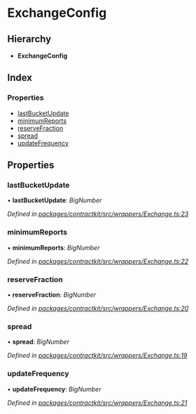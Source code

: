 # ExchangeConfig

## Hierarchy

* **ExchangeConfig**

## Index

### Properties

* [lastBucketUpdate](../interfaces/_wrappers_exchange_.exchangeconfig.md#lastbucketupdate)
* [minimumReports](../interfaces/_wrappers_exchange_.exchangeconfig.md#minimumreports)
* [reserveFraction](../interfaces/_wrappers_exchange_.exchangeconfig.md#reservefraction)
* [spread](../interfaces/_wrappers_exchange_.exchangeconfig.md#spread)
* [updateFrequency](../interfaces/_wrappers_exchange_.exchangeconfig.md#updatefrequency)

## Properties

### lastBucketUpdate

• **lastBucketUpdate**: _BigNumber_

_Defined in_ [_packages/contractkit/src/wrappers/Exchange.ts:23_](https://github.com/celo-org/celo-monorepo/blob/master/packages/contractkit/src/wrappers/Exchange.ts#L23)

### minimumReports

• **minimumReports**: _BigNumber_

_Defined in_ [_packages/contractkit/src/wrappers/Exchange.ts:22_](https://github.com/celo-org/celo-monorepo/blob/master/packages/contractkit/src/wrappers/Exchange.ts#L22)

### reserveFraction

• **reserveFraction**: _BigNumber_

_Defined in_ [_packages/contractkit/src/wrappers/Exchange.ts:20_](https://github.com/celo-org/celo-monorepo/blob/master/packages/contractkit/src/wrappers/Exchange.ts#L20)

### spread

• **spread**: _BigNumber_

_Defined in_ [_packages/contractkit/src/wrappers/Exchange.ts:19_](https://github.com/celo-org/celo-monorepo/blob/master/packages/contractkit/src/wrappers/Exchange.ts#L19)

### updateFrequency

• **updateFrequency**: _BigNumber_

_Defined in_ [_packages/contractkit/src/wrappers/Exchange.ts:21_](https://github.com/celo-org/celo-monorepo/blob/master/packages/contractkit/src/wrappers/Exchange.ts#L21)


